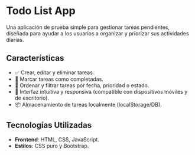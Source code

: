 # Todo List App

Una aplicación de prueba simple para gestionar tareas pendientes, diseñada para ayudar a los usuarios a organizar y priorizar sus actividades diarias.

## Características

- ✅ Crear, editar y eliminar tareas.
- 🔖 Marcar tareas como completadas.
- 📅 Ordenar y filtrar tareas por fecha, prioridad o estado.
- 🎨 Interfaz intuitiva y responsiva (compatible con dispositivos móviles y de escritorio).
- 📦 Almacenamiento de tareas localmente (localStorage/DB).

## Tecnologías Utilizadas

- **Frontend**: HTML, CSS, JavaScript.
- **Estilos**: CSS puro y Bootstrap.
